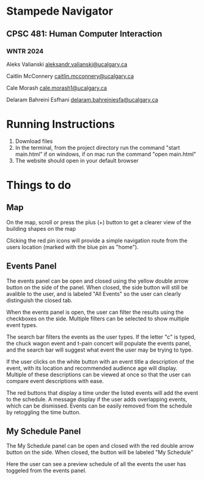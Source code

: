 # Stampede Navigator
## CPSC 481: Human Computer Interaction
### WNTR 2024
Aleks Valianski aleksandr.valianski@ucalgary.ca

Caitlin McConnery caitlin.mcconnery@ucalgary.ca

Cale Morash cale.morash1@ucalgary.ca

Delaram Bahreini Esfhani delaram.bahreiniesfa@ucalgary.ca


# Running Instructions
1. Download files
2. In the terminal, from the project directory run the command "start main.html" if on windows, if on mac run the command "open main.html"
3. The website should open in your default browser

# Things to do
## Map
On the map, scroll or press the plus (+) button to get a clearer view of the building shapes on the map

Clicking the red pin icons will provide a simple navigation route from the users location (marked with the blue pin as "home").


## Events Panel
The events panel can be open and closed using the yellow double arrow button on the side of the panel. When closed, the side button will still be avalible to the user, and is labeled "All Events" so the user can clearly distinguish the closed tab.

When the events panel is open, the user can filter the results using the checkboxes on the side. Multiple filters can be selected to show multiple event types.

The search bar filters the events as the user types. If the letter "c" is typed, the chuck wagon event and t-pain concert will populate the events panel, and the search bar will suggest what event the user may be trying to type.

If the user clicks on the white button with an event title a description of the event, with its location and recommended audience age will display. Multiple of these descriptions can be viewed at once so that the user can compare event descriptions with ease.

The red buttons that display a time under the listed events will add the event to the schedule. A message display if the user adds overlapping events, which can be dismissed. Events can be easily removed from the schedule by retoggling the time button.

## My Schedule Panel
The My Schedule panel can be open and closed with the red double arrow button on the side. When closed, the button will be labeled "My Schedule"

Here the user can see a preview schedule of all the events the user has toggeled from the events panel.

